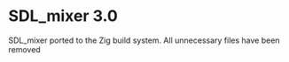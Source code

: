 # SDL_mixer 3.0

SDL_mixer ported to the Zig build system. All unnecessary files have been removed

